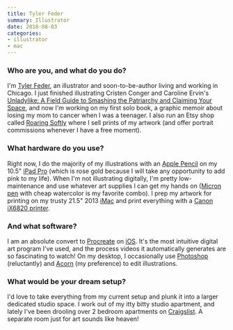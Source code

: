 ```yaml
---
title: Tyler Feder
summary: Illustrator
date: 2018-08-03
categories:
- illustrator
- mac
---
```


### Who are you, and what do you do?

I'm [Tyler Feder](https://www.tylerfeder.com/ "Tyler's website."), an illustrator and soon-to-be-author living and working in Chicago. I just finished illustrating Cristen Conger and Caroline Ervin's [Unladylike: A Field Guide to Smashing the Patriarchy and Claiming Your Space](https://www.penguinrandomhouse.com/books/558376/unladylike-by-cristen-conger-and-caroline-ervin-illustrated-by-tyler-feder/ "A book about smashing the patriarchy."), and now I'm working on my first solo book, a graphic memoir about losing my mom to cancer when I was a teenager. I also run an Etsy shop called [Roaring Softly](https://www.etsy.com/shop/roaringsoftly "Tyler's Etsy store.") where I sell prints of my artwork (and offer portrait commissions whenever I have a free moment).

### What hardware do you use?

Right now, I do the majority of my illustrations with an [Apple Pencil][pencil] on my 10.5" [iPad Pro][ipad-pro] (which is rose gold because I will take any opportunity to add pink to my life). When I'm not illustrating digitally, I'm pretty low-maintenance and use whatever art supplies I can get my hands on ([Micron pen][pigma-micron] with cheap watercolor is my favorite combo). I prep my artwork for printing on my trusty 21.5" 2013 [iMac][] and print everything with a [Canon iX6820 printer][pixma-ix6820].

### And what software?

I am an absolute convert to [Procreate][procreate-ios] on [iOS][]. It's the most intuitive digital art program I've used, and the process videos it automatically generates are so fascinating to watch! On my desktop, I occasionally use [Photoshop][] (reluctantly) and [Acorn][] (my preference) to edit illustrations.

### What would be your dream setup?

I'd love to take everything from my current setup and plunk it into a larger dedicated studio space. I work out of my itty bitty studio apartment, and lately I've been drooling over 2 bedroom apartments on [Craigslist][]. A separate room just for art sounds like heaven!

[acorn]: https://flyingmeat.com/acorn/ "An image editor for the Mac."
[craigslist]: https://geo.craigslist.org/ "A classifieds service."
[imac]: https://www.apple.com/imac-24/ "An all-in-one computer."
[ios]: https://www.apple.com/ios/ios-16/ "A mobile operating system."
[ipad-pro]: https://en.wikipedia.org/wiki/IPad_Pro "An iOS tablet."
[pencil]: http://wetransfer.com/pencil "An iPad stylus."
[photoshop]: https://www.adobe.com/products/photoshop.html "A bitmap image editor."
[pigma-micron]: http://web.archive.org/web/20200719070910/http://sakuraofamerica.com:80/pen-archival "A technical pen with archival pigmented ink."
[pixma-ix6820]: http://web.archive.org/web/20230706202419/https://www.usa.canon.com/shop/printers "An inkjet printer."
[procreate-ios]: https://apps.apple.com/us/app/procreate/id425073498 "A powerful illustration app."
